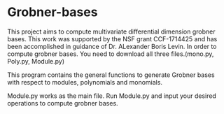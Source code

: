 # Grobner-bases
This project aims to compute multivariate differential dimension grobner bases.
This work was supported by the NSF grant CCF-1714425 and has been accomplished in guidance of Dr. ALexander Boris Levin.
In order to compute grobner bases. 
You need to download all three files.(mono.py, Poly.py, Module.py)

This program contains the general functions to generate Grobner bases
with respect to modules, polynomials and monomials.

Module.py works as the main file.
Run Module.py and input your desired operations to compute grobner bases.

